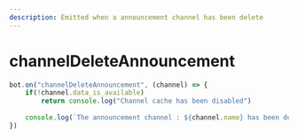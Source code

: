 ```yaml
---
description: Emitted when a announcement channel has been delete
---
```


# channelDeleteAnnouncement

```javascript
bot.on("channelDeleteAnnouncement", (channel) => {
    if(!channel.data_is_available) 
        return console.log("Channel cache has been disabled")
    
    console.log(`The announcement channel : ${channel.name} has been deleted`)
})
```
